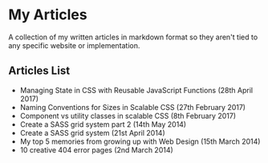 # My Articles
A collection of my written articles in markdown format so they aren't tied to any specific website or implementation.

## Articles List
- Managing State in CSS with Reusable JavaScript Functions (28th April 2017)
- Naming Conventions for Sizes in Scalable CSS (27th February 2017)
- Component vs utility classes in scalable CSS (8th February 2017)
- Create a SASS grid system part 2 (14th May 2014)
- Create a SASS grid system (21st April 2014)
- My top 5 memories from growing up with Web Design (15th March 2014)
- 10 creative 404 error pages (2nd March 2014)
